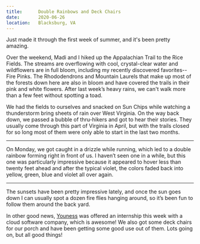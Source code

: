 ```yaml
---
title:      Double Rainbows and Deck Chairs
date:       2020-06-26
location:   Blacksburg, VA
---
```


Just made it through the first week of summer, and it's been pretty amazing.

Over the weekend, Madi and I hiked up the Appalachian Trail to the Rice Fields. The streams are overflowing with cool, crystal-clear water and wildflowers are in full bloom, including my recently discovered favorites--Fire Pinks. The Rhododendrons and Mountain Laurels that make up most of the forests down here are also in bloom and have covered the trails in their pink and white flowers. After last week’s heavy rains, we can't walk more than a few feet without spotting a toad.

We had the fields to ourselves and snacked on Sun Chips while watching a thunderstorm bring sheets of rain over West Virginia. On the way back down, we passed a bubble of thru-hikers and got to hear their stories. They usually come through this part of Virginia in April, but with the trails closed for so long most of them were only able to start in the last two months.

---

On Monday, we got caught in a drizzle while running, which led to a double rainbow forming right in front of us. I haven’t seen one in a while, but this one was particularly impressive because it appeared to hover less than twenty feet ahead and after the typical violet, the colors faded back into yellow, green, blue and violet all over again.

---

The sunsets have been pretty impressive lately, and once the sun goes down I can usually spot a dozen fire flies hanging around, so it’s been fun to follow them around the back yard. 

In other good news, [Youness](https://www.younessbella.com) was offered an internship this week with a cloud software company, which is awesome! We also got some deck chairs for our porch and have been getting some good use out of them. Lots going on, but all good things!